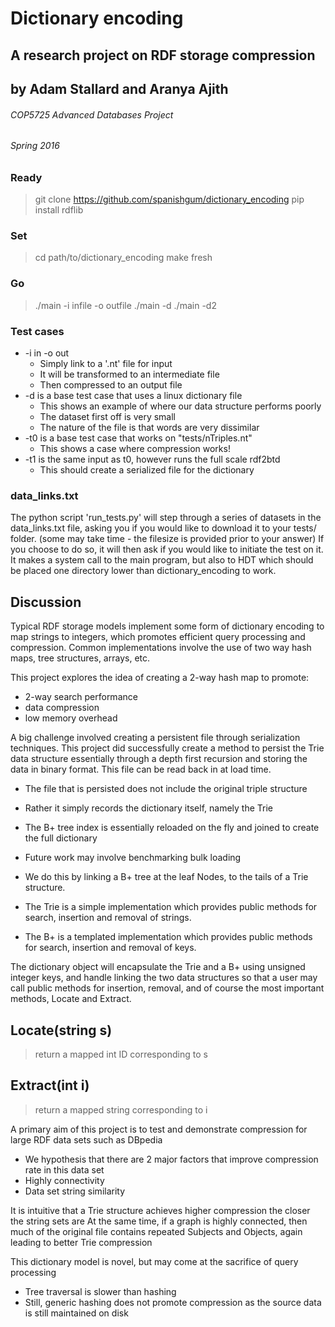 # Dictionary encoding 
## A research project on RDF storage compression
## by Adam Stallard and Aranya Ajith

###### COP5725 Advanced Databases Project
###### Spring 2016

### Ready

  > git clone https://github.com/spanishgum/dictionary_encoding
  > pip install rdflib

### Set

  > cd path/to/dictionary_encoding
  > make fresh

### Go

  > ./main -i infile -o outfile
  > ./main -d
  > ./main -d2


### Test cases

 * -i in -o out 
	* Simply link to a '.nt' file for input
	 * It will be transformed to an intermediate file
	 * Then compressed to an output file
 * -d is a base test case that uses a linux dictionary file
	* This shows an example of where our data structure performs poorly
	 * The dataset first off is very small
	 * The nature of the file is that words are very dissimilar
 * -t0 is a base test case that works on "tests/nTriples.nt"
	* This shows a case where compression works!
 * -t1 is the same input as t0, however runs the full scale rdf2btd
	* This should create a serialized file for the dictionary
	 

### data_links.txt

 The python script 'run_tests.py' will step through a series of datasets in the data_links.txt file, asking you if you would like to download it to your tests/ folder. (some may take time - the filesize is provided prior to your answer)
 If you choose to do so, it will then ask if you would like to initiate the test on it. It makes a system call to the main program, but also to HDT which should be placed one directory lower than dictionary_encoding to work.
 
## Discussion

Typical RDF storage models implement some form of dictionary encoding to map strings to integers, which promotes efficient query processing and compression. Common implementations involve the use of two way hash maps, tree structures, arrays, etc.

This project explores the idea of creating a 2-way hash map to promote:
* 2-way search performance
* data compression
* low memory overhead

A big challenge involved creating a persistent file through serialization techniques. This project did successfully create a method to persist the Trie data structure essentially through a depth first recursion and storing the data in binary format. This file can be read back in at load time.
* The file that is persisted does not include the original triple structure
* Rather it simply records the dictionary itself, namely the Trie
 * The B+ tree index is essentially reloaded on the fly and joined to create the full dictionary
* Future work may involve benchmarking bulk loading


* We do this by linking a B+ tree at the leaf Nodes, to the tails of a Trie structure.
 * The Trie is a simple implementation which provides public methods for search, insertion and removal of strings.
 * The B+ is a templated implementation which provides public methods for search, insertion and removal of keys.

The dictionary object will encapsulate the Trie and a B+ using unsigned integer keys, and handle linking the two data structures so that a user may call public methods for insertion, removal, and of course the most important methods, Locate and Extract. 

## Locate(string s)
  > return a mapped int ID corresponding to s

## Extract(int i)
  > return a mapped string corresponding to i


A primary aim of this project is to test and demonstrate compression for large RDF data sets such as DBpedia
* We hypothesis that there are 2 major factors that improve compression rate in this data set
 * Highly connectivity
 * Data set string similarity 
 
It is intuitive that a Trie structure achieves higher compression the closer the string sets are
At the same time, if a graph is highly connected, then much of the original file contains repeated Subjects and Objects, again leading to better Trie compression

This dictionary model is novel, but may come at the sacrifice of query processing
* Tree traversal is slower than hashing
 * Still, generic hashing does not promote compression as the source data is still maintained on disk


